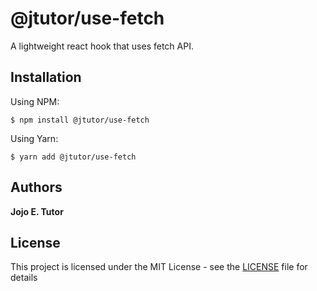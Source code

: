 # @jtutor/use-fetch
A lightweight react hook that uses fetch API.

## Installation
Using NPM:
```shell
$ npm install @jtutor/use-fetch
```

Using Yarn:
```shell
$ yarn add @jtutor/use-fetch
```

## Authors
**Jojo E. Tutor**

## License
This project is licensed under the MIT License - see the [LICENSE](LICENSE) file for details
